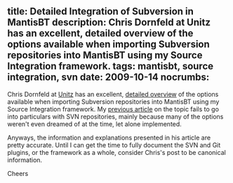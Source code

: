 title: Detailed Integration of Subversion in MantisBT
description: Chris Dornfeld at Unitz has an excellent, detailed overview of the options available when importing Subversion repositories into MantisBT using my Source Integration framework.
tags: mantisbt, source integration, svn
date: 2009-10-14
nocrumbs:
---
Chris Dornfeld at [Unitz][1] has an excellent, [detailed overview][2] of the
options available when importing Subversion repositories into MantisBT using
my Source Integration framework.  My [previous article][3] on the topic fails
to go into particulars with SVN repositories, mainly because many of the
options weren't even dreamed of at the time, let alone implemented.

Anyways, the information and explanations presented in his article are pretty
accurate.  Until I can get the time to fully document the SVN and Git plugins,
or the framework as a whole, consider Chris's post to be canonical information.

Cheers

[1]: http://www.unitz.com/
[2]: http://www.unitz.com/u-notez/2009/10/subversion-svn-integration-mantisbt/
[3]: http://leetcode.net/blog/2009/01/integrating-git-svn-with-mantisbt/
